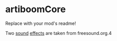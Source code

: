 # artiboomCore
Replace with your mod's readme!

Two [sound](https://freesound.org/people/EFlexMusic/sounds/388528/) [effects](https://freesound.org/people/aleksnascimento/sounds/161195/) are taken from freesound.org.4